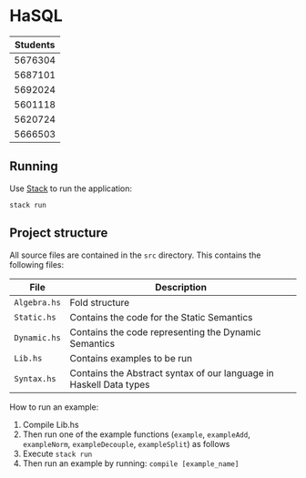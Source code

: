# HaSQL

| Students |
| -------- |
| 5676304  |
| 5687101  |
| 5692024  |
| 5601118  |
| 5620724  |
| 5666503  |

## Running

Use [Stack](https://docs.haskellstack.org/en/stable/README/) to run the
application:

``` shell
stack run
```

## Project structure

All source files are contained in the `src` directory. This contains the
following files:

| File         | Description                                                        |
| ------------ | ------------------------------------------------------------------ |
| `Algebra.hs` | Fold structure                                                     |
| `Static.hs`  | Contains the code for the Static Semantics                         |
| `Dynamic.hs` | Contains the code representing the Dynamic Semantics               |
| `Lib.hs`     | Contains examples to be run                                        |
| `Syntax.hs`  | Contains the Abstract syntax of our language in Haskell Data types |

How to run an example:

1. Compile Lib.hs
2. Then run one of the example functions (`example`, `exampleAdd`,
   `exampleNorm`, `exampleDecouple`, `exampleSplit`) as follows
3. Execute `stack run`
4. Then run an example by running: `compile [example_name]`
